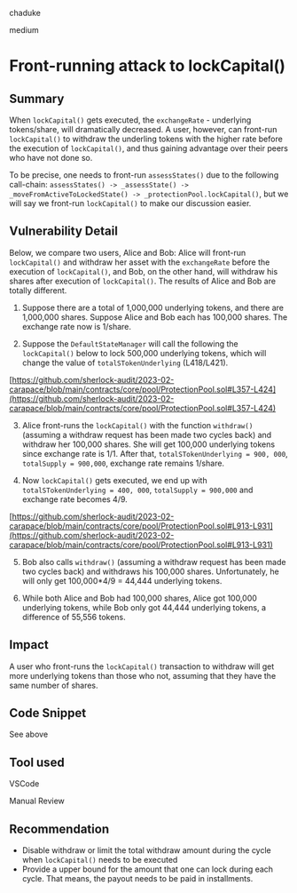 chaduke

medium

# Front-running attack to lockCapital()

## Summary
When ``lockCapital()`` gets executed, the ``exchangeRate`` - underlying tokens/share, will dramatically decreased. A user, however, can front-run ``lockCapital()`` to withdraw the underling tokens with the higher rate before the execution of ``lockCapital()``, and thus gaining advantage over their peers who have not done so. 

To be precise, one needs to front-run ``assessStates()`` due to the following call-chain: 
``assessStates() -> _assessState() -> _moveFromActiveToLockedState() -> _protectionPool.lockCapital()``, but we will say we front-run ``lockCapital()`` to make our discussion easier. 

## Vulnerability Detail
Below, we compare two users, Alice and Bob: Alice will front-run ``lockCapital()`` and withdraw her asset with the ``exchangeRate`` before the execution of  ``lockCapital()``, and Bob, on the other hand, will withdraw his shares after execution of ``lockCapital()``. The results of Alice and Bob are totally different. 

1) Suppose there are a total of 1,000,000 underlying tokens, and there are 1,000,000 shares. 
Suppose Alice and Bob each has 100,000 shares. The exchange rate now is 1/share. 

2) Suppose the ``DefaultStateManager`` will call the following the ``lockCapital()`` below to lock 500,000 underlying tokens, which will change the value of ``totalSTokenUnderlying`` (L418/L421).

[https://github.com/sherlock-audit/2023-02-carapace/blob/main/contracts/core/pool/ProtectionPool.sol#L357-L424](https://github.com/sherlock-audit/2023-02-carapace/blob/main/contracts/core/pool/ProtectionPool.sol#L357-L424)

3) Alice front-runs the ``lockCapital()`` with the function ``withdraw()`` (assuming a withdraw request has been made two cycles back) and withdraw  her 100,000 shares. She will get 100,000 underlying tokens since exchange rate is 1/1. After that, ``totalSTokenUnderlying = 900, 000``, ``totalSupply = 900,000``, exchange rate remains 1/share. 

4) Now ``lockCapital()`` gets executed, we end up with ``totalSTokenUnderlying = 400, 000``, ``totalSupply = 900,000`` and exchange rate becomes 4/9.

[https://github.com/sherlock-audit/2023-02-carapace/blob/main/contracts/core/pool/ProtectionPool.sol#L913-L931](https://github.com/sherlock-audit/2023-02-carapace/blob/main/contracts/core/pool/ProtectionPool.sol#L913-L931)


5) Bob also calls ``withdraw()`` (assuming a withdraw request has been made two cycles back) and withdraws his 100,000 shares. Unfortunately, he will only get  100,000*4/9 = 44,444 underlying tokens. 

6) While both Alice and Bob had 100,000 shares, Alice got 100,000 underlying tokens, while Bob only got 44,444 underlying tokens, a difference of 55,556 tokens. 

## Impact
A user who front-runs the ``lockCapital()`` transaction to withdraw will get more underlying tokens than those who not, assuming that they have the same number of shares. 

## Code Snippet
See above

## Tool used
VSCode

Manual Review

## Recommendation
- Disable withdraw or limit the total withdraw amount during the cycle when ``lockCapital()`` needs to be executed
- Provide a upper bound for the amount that one can lock during each cycle. That means, the payout needs to be paid in installments.
